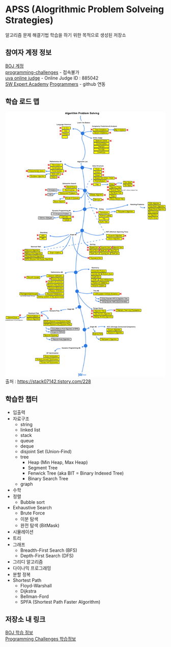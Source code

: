 # APSS (Alogrithmic Problem Solveing Strategies)  
알고리즘 문제 해결기법 학습을 하기 위한 목적으로 생성된 저장소
  
## 참여자 계정 정보
[BOJ 계정](https://www.acmicpc.net/user/lkoiescg2031)  
[programming-challenges](http://www.programming-challenges.com/) - 접속불가  
[uva online judge](https://onlinejudge.org) - Online Judge ID : 885042  
[SW Expert Academy](https://swexpertacademy.com/main/main.do) 
[Programmers](https://programmers.co.kr/learn/challenges) - github 연동

## 학습 로드 맵
![PS ROAD MAP](https://github.com/lkoiescg2031/APSS/blob/master/Roadmap.png)
출처 : <https://stack07142.tistory.com/228>
  
## 학습한 챕터
* 입출력
* 자료구조 
	* string
	* linked list
	* stack
	* queue
	* deque
	* disjoint Set (Union-Find)
	* tree
		* Heap (Min Heap, Max Heap)
		* Segment Tree
		* Fenwick Tree (aka BIT = Binary Indexed Tree)
		* Binary Search Tree
	* graph
* 수학
* 정렬
	* Bubble sort
* Exhaustive Search
	* Brute Force
	* 이분 탐색
	* 완전 탐색 (BitMask)
* 시뮬레이션
* 트리
* 그래프
	* Breadth-First Search (BFS)
	* Depth-First Search (DFS)
* 그리디 알고리즘
* 다이나믹 프로그래밍
* 분할 정복
* Shortest Path
	* Floyd-Warshall
	* Dijkstra
	* Bellman-Ford
	* SPFA (Shortest Path Faster Algorithm)
  
## 저장소 내 링크
[BOJ 학습 정보](https://github.com/lkoiescg2031/APSS/blob/master/Baekjoon%20Online%20Judge/README.md)  
[Programming Challenges 학습정보](https://github.com/lkoiescg2031/APSS/blob/master/Programming%20Challenges/README.md)  

